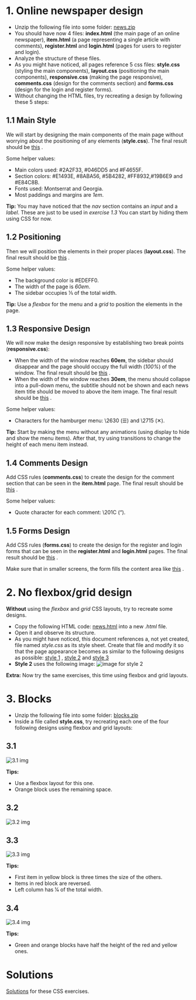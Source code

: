 # 1. Online newspaper design

* Unzip the following file into some folder: [news.zip](https://www.fe.up.pt/~arestivo/page/files/exercises/css/news.zip)
* You should have now 4 files: **index.html** (the main page of an online newspaper), **item.html** (a page representing a single article with comments), **register.html** and **login.html** (pages for users to register and login).
* Analyze the structure of these files.
* As you might have noticed, all pages reference 5 css files: **style.css** (styling the main components), **layout.css** (positioning the main components), **responsive.css** (making the page responsive), **comments.css** (design for the comments section) and **forms.css** (design for the login and register forms).
* Without changing the HTML files, try recreating a design by following these 5 steps:

## 1.1 Main Style

We will start by designing the main components of the main page without worrying about the positioning of any elements (**style.css**). The final result should be [this](https://www.fe.up.pt/~arestivo/page/files/exercises/css/news-style.html) .

Some helper values:

* Main colors used: #2A2F33, #046DD5 and #F4655F.
* Section colors: #E1493E, #8ABA56, #5B4282, #FF8932,#19B6E9 and #E84C8B.
* Fonts used: Montserrat and Georgia.
* Most paddings and margins are *1em*.

**Tip:** You may have noticed that the *nav* section contains an *input* and a *label*. These are just to be used in *exercise 1.3* You can start by hiding them using CSS for now.

## 1.2 Positioning

Then we will position the elements in their proper places (**layout.css**). The final result should be [this](https://www.fe.up.pt/~arestivo/page/files/exercises/css/news-layout.html) .

Some helper values:

* The background color is #EDEFF0.
* The width of the page is *60em*.
* The sidebar occupies 1⁄5 of the total width.

**Tip:** Use a *flexbox* for the menu and a *grid* to position the elements in the page.

## 1.3 Responsive Design

We will now make the design responsive by establishing two break points (**responsive.css**):

* When the width of the window reaches **60em**, the sidebar should disappear and the page should occupy the full width (*100%*) of the window. The final result should be [this](https://www.fe.up.pt/~arestivo/page/files/exercises/css/news-tablet.html) .
* When the width of the window reaches **30em**, the menu should collapse into a pull-down menu, the subtitle should not be shown and each news item title should be moved to above the item image. The final result should be [this](https://www.fe.up.pt/~arestivo/page/files/exercises/css/news-phone.html) .

Some helper values:

* Characters for the hamburger menu: \2630 (☰) and \2715 (✕).

**Tip:** Start by making the menu without any animations (using display to hide and show the menu items). After that, try using transitions to change the height of each menu item instead.

## 1.4 Comments Design

Add CSS rules (**comments.css**) to create the design for the comment section that can be seen in the **item.html** page. The final result should be [this](https://www.fe.up.pt/~arestivo/page/files/exercises/css/news-comments.html) .

Some helper values:

* Quote character for each comment: \201C (“).

## 1.5 Forms Design

Add CSS rules (**forms.css**) to create the design for the register and login forms that can be seen in the **register.html** and **login.html** pages. The final result should be [this](https://www.fe.up.pt/~arestivo/page/files/exercises/css/news-register.html) .

Make sure that in smaller screens, the form fills the content area like [this](https://www.fe.up.pt/~arestivo/page/files/exercises/css/news-register-small.html) .

# 2. No flexbox/grid design

**Without** using the *flexbox* and *grid* CSS layouts, try to recreate some designs.

* Copy the following HTML code: [news.html](https://web.fe.up.pt/~arestivo/page/exercises/css/news) into a new *.html* file.
* Open it and observe its structure.
* As you might have noticed, this document references a, not yet created, file named *style.css* as its style sheet. Create that file and modify it so that the page appearance becomes as similar to the following designs as possible: [style 1](https://www.fe.up.pt/~arestivo/page/files/exercises/css/style1.html) , [style 2](https://www.fe.up.pt/~arestivo/page/files/exercises/css/style2.html) and [style 3](https://www.fe.up.pt/~arestivo/page/files/exercises/css/style3.html)
* **Style 2** uses the following image: ![image for style 2](https://web.fe.up.pt/~arestivo/page/img/exercises/css/stripe.png)

**Extra:** Now try the same exercises, this time using flexbox and grid layouts.

# 3. Blocks

* Unzip the following file into some folder: [blocks.zip](https://www.fe.up.pt/~arestivo/page/files/exercises/css/blocks.zip)
* Inside a file called **style.css**, try recreating each one of the four following designs using flexbox and grid layouts:

## 3.1

![3.1 img](https://web.fe.up.pt/~arestivo/page/img/exercises/css/block1.png)

**Tips:**

* Use a flexbox layout for this one.
* Orange block uses the remaining space.

## 3.2

![3.2 img](https://web.fe.up.pt/~arestivo/page/img/exercises/css/block2.png)

## 3.3

![3.3 img](https://web.fe.up.pt/~arestivo/page/img/exercises/css/block3.png)

**Tips:**

* First item in yellow block is three times the size of the others.
* Items in red block are reversed.
* Left column has 1⁄4 of the total width.

## 3.4

![3.4 img](https://web.fe.up.pt/~arestivo/page/img/exercises/css/block4.png)

**Tips:**

* Green and orange blocks have half the height of the red and yellow ones.

# Solutions

[Solutions](https://www.fe.up.pt/~arestivo/page/solutions/css/) for these CSS exercises.